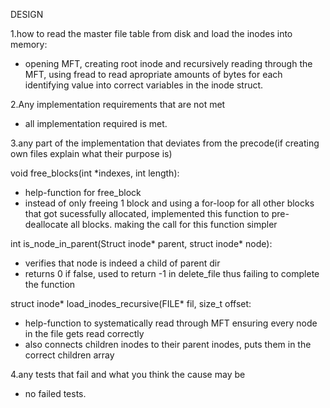 DESIGN

1.how to read the master file table from disk and load the inodes into memory:
- opening MFT, creating root inode and recursively reading through the MFT, using fread to read apropriate amounts of bytes for each identifying value into correct variables in the inode struct.
  

2.Any implementation requirements that are not met
- all implementation required is met.
  

3.any part of the implementation that deviates from the precode(if creating own files explain what their purpose is)

void free_blocks(int *indexes, int length):
- help-function for free_block
- instead of only freeing 1 block and using a for-loop for all other blocks that got sucessfully allocated, implemented this function to pre-deallocate all blocks. making the call for this function simpler
  
  
int is_node_in_parent(Struct inode* parent, struct inode* node):
- verifies that node is indeed a child of parent dir
- returns 0 if false, used to return -1 in delete_file thus failing to complete the function
  
  
struct inode* load_inodes_recursive(FILE* fil, size_t offset:
- help-function to systematically read through MFT ensuring every node in the file gets read correctly
- also connects children inodes to their parent inodes, puts them in the correct children array
  

4.any tests that fail and what you think the cause may be
- no failed tests.
